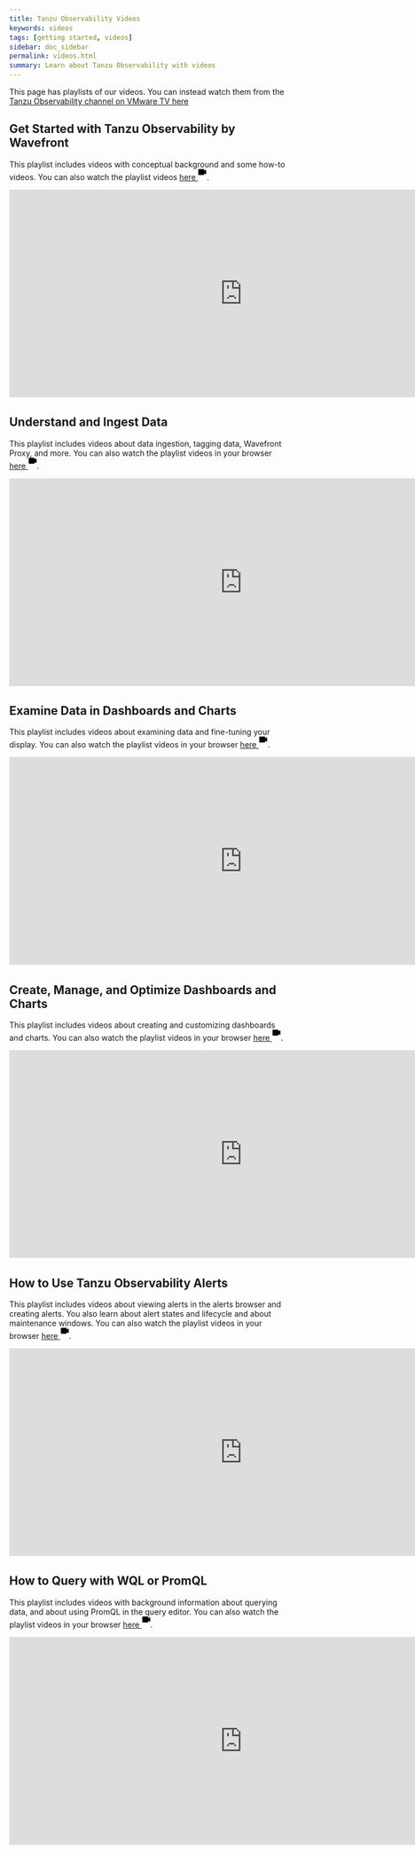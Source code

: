 ```yaml
---
title: Tanzu Observability Videos
keywords: videos
tags: [getting started, videos]
sidebar: doc_sidebar
permalink: videos.html
summary: Learn about Tanzu Observability with videos
---
```

This page has playlists of our videos. You can instead watch them from the [Tanzu Observability channel on VMware TV here](https://vmwaretv.vmware.com/channel/Tanzu%2BObservability/252649793)

## Get Started with Tanzu Observability by Wavefront

This playlist includes videos with conceptual background and some how-to videos. You can also watch the playlist videos <a href="https://vmwaretv.vmware.com/playlist/dedicated/252649793/1_zcafsh0j/" target="_blank">here <img src="/images/video_camera.png" alt="video camera icon"/></a>.
<br>
<iframe src="https://vmwaretv.vmware.com/embedplaylist/secure/embed/v2/1/playlistId/1_zcafsh0j/uiConfId/47611883" width="840" height="375" allowfullscreen webkitallowfullscreen mozAllowFullScreen allow="autoplay *; fullscreen *; encrypted-media *" referrerpolicy="no-referrer-when-downgrade" frameborder="0" title="Getting Started with Tanzu Observability by Wavefront"></iframe>

## Understand and Ingest Data

This playlist includes videos about data ingestion, tagging data, Wavefront Proxy, and more. You can also watch the playlist videos in your browser <a href="https://vmwaretv.vmware.com/playlist/dedicated/252649793/1_va4bdzpt/" target="_blank">here <img src="/images/video_camera.png" alt="video camera icon"/></a>.
<br>
<iframe src="https://vmwaretv.vmware.com/embedplaylist/secure/embed/v2/1/playlistId/1_va4bdzpt/uiConfId/47611883" width="840" height="375" allowfullscreen webkitallowfullscreen mozAllowFullScreen allow="autoplay *; fullscreen *; encrypted-media *" referrerpolicy="no-referrer-when-downgrade" frameborder="0" title="Understand and Ingest Data"></iframe>

## Examine Data in Dashboards and Charts

This playlist includes videos about examining data and fine-tuning your display. You can also watch the playlist videos in your browser <a href="https://vmwaretv.vmware.com/playlist/dedicated/252649793/1_kt6ngrmf/" target="_blank">here <img src="/images/video_camera.png" alt="video camera icon"/></a>.
<br>
<iframe src="https://vmwaretv.vmware.com/embedplaylist/secure/embed/v2/1/playlistId/1_kt6ngrmf/uiConfId/47611883" width="840" height="375" allowfullscreen webkitallowfullscreen mozAllowFullScreen allow="autoplay *; fullscreen *; encrypted-media *" referrerpolicy="no-referrer-when-downgrade" frameborder="0" title="Examine Data in Dashboards and Charts"></iframe>

## Create, Manage, and Optimize Dashboards and Charts

This playlist includes videos about creating and customizing dashboards and charts. You can also watch the playlist videos in your browser <a href="https://vmwaretv.vmware.com/playlist/dedicated/252649793/1_lw8ddnlp/" target="_blank">here <img src="/images/video_camera.png" alt="video camera icon"/></a>.
<br>
<iframe src="https://vmwaretv.vmware.com/embedplaylist/secure/embed/v2/1/playlistId/1_lw8ddnlp/uiConfId/47611883" width="840" height="375" allowfullscreen webkitallowfullscreen mozAllowFullScreen allow="autoplay *; fullscreen *; encrypted-media *" referrerpolicy="no-referrer-when-downgrade" frameborder="0" title="Create, Manage, and Optimize Dashboards and Charts"></iframe>

## How to Use Tanzu Observability Alerts

This playlist includes videos about viewing alerts in the alerts browser and creating alerts. You also learn about alert states and lifecycle and about maintenance windows. You can also watch the playlist videos in your browser <a href="https://vmwaretv.vmware.com/playlist/dedicated/252649793/1_r6vcinjj/" target="_blank">here <img src="/images/video_camera.png" alt="video camera icon"/></a>.
<br>
<iframe src="https://vmwaretv.vmware.com/embedplaylist/secure/embed/v2/1/playlistId/1_r6vcinjj/uiConfId/47611883" width="840" height="375" allowfullscreen webkitallowfullscreen mozAllowFullScreen allow="autoplay *; fullscreen *; encrypted-media *" referrerpolicy="no-referrer-when-downgrade"  frameborder="0" title="How to Use Tanzu Observability Alerts"></iframe>

## How to Query with WQL or PromQL

This playlist includes videos with background information about querying data, and about using PromQL in the query editor. You can also watch the playlist videos in your browser <a href="https://vmwaretv.vmware.com/playlist/dedicated/252649793/1_brmdewqc/" target="_blank">here <img src="/images/video_camera.png" alt="video camera icon"/></a>.
<br>
<iframe src="https://vmwaretv.vmware.com/embedplaylist/secure/embed/v2/1/playlistId/1_brmdewqc/uiConfId/47611883" width="840" height="375" allowfullscreen webkitallowfullscreen mozAllowFullScreen allow="autoplay *; fullscreen *; encrypted-media *" referrerpolicy="no-referrer-when-downgrade" frameborder="0" title="How to Query with WQL or PromQL"></iframe>
